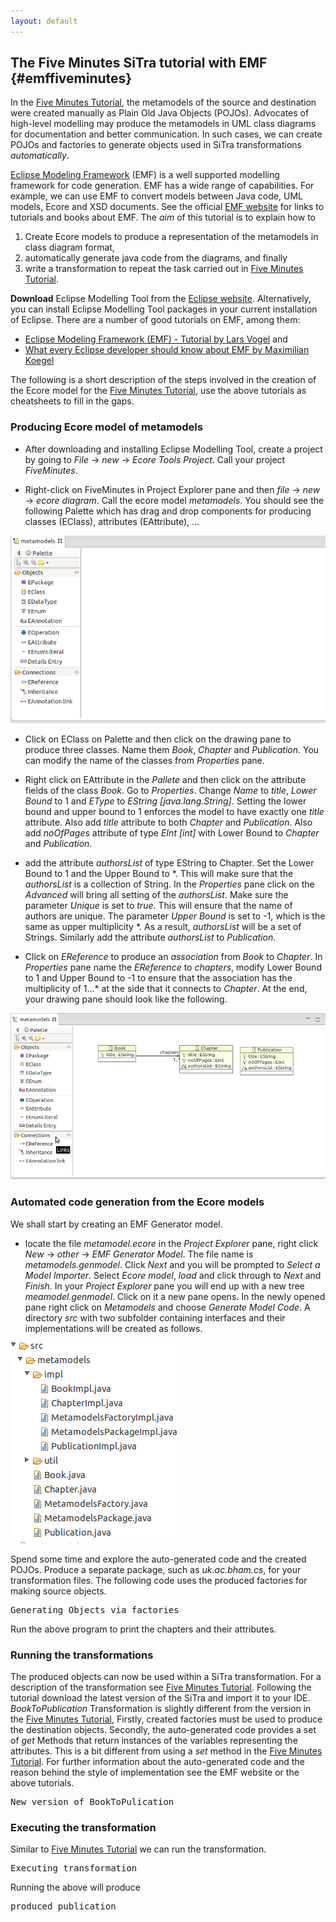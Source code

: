```yaml
---
layout: default
---
```

## The Five Minutes SiTra tutorial with EMF {#emffiveminutes}

In the [Five Minutes Tutorial](./fiveminutes.html), the metamodels of the
source and destination were created manually as Plain Old Java Objects (POJOs).
Advocates of high-level modelling may produce the metamodels in UML class
diagrams  for documentation and better communication.  In such cases, we can
create POJOs and factories to generate objects used in SiTra transformations
*automatically*. 

[Eclipse Modeling Framework][1] (EMF) is a well supported  modelling framework
for code generation.  EMF has a wide range of capabilities. For example, we can
use EMF to convert models between Java code, UML models, Ecore and XSD
documents.  See the official [EMF website][1] for links to tutorials and  books
about EMF.  The *aim* of this tutorial is to explain how to 

1. Create Ecore models to produce a representation of the metamodels in class
diagram format,
2. automatically generate java code from the diagrams, and finally
3. write a transformation to repeat the task carried out in  [Five Minutes
Tutorial](./fiveminutes.html).

**Download** Eclipse Modelling Tool from the [Eclipse website][eclipse].
Alternatively, you can install Eclipse Modelling Tool packages in your current
installation of Eclipse. There are a number of good tutorials on EMF, among
them:

* [Eclipse Modeling Framework (EMF) - Tutorial by Lars Vogel](http://www.vogella.com/tutorials/EclipseEMF/article.html) and
* [What every Eclipse developer should know about EMF by Maximilian Koegel](http://eclipsesource.com/blogs/tutorials/emf-tutorial/) 

The following is a short description of the steps involved in the  creation of
the Ecore model for the  [Five Minutes Tutorial](./fiveminutes.html), use the
above tutorials as cheatsheets to fill in the gaps. 

### Producing Ecore model of metamodels
* After downloading 
and installing Eclipse Modelling Tool, create a project by going to   *File*
&rarr; *new* &rarr; *Ecore Tools Project*. Call your project *FiveMinutes*.  

* Right-click on FiveMinutes in Project Explorer pane and then *file* &rarr; 
 *new* &rarr;  *ecore diagram*. Call the  ecore model *metamodels*.  You should
see the following Palette which has drag and drop components for producing
classes (EClass), attributes (EAttribute), &hellip;

![palette](./fiveminutesfiles/palette.png)

* Click on EClass on Palette and then click on the drawing pane to 
produce three classes.  Name them *Book*, *Chapter* and *Publication*.  You can
modify the name of the classes from *Properties* pane. 

* Right click on EAttribute in the *Pallete* and then click on the attribute
fields of the class *Book*. Go to *Properties*. Change *Name* to *title*,
*Lower Bound* to 1 and *EType* to *EString \[java.lang.String\]*.  Setting the
lower bound and upper bound to 1 enforces the model to have exactly one *title*
attribute. Also add *title* attribute to both *Chapter* and *Publication*. Also
add *noOfPages* attribute of type *EInt \[int\]* with Lower  Bound to *Chapter*
and *Publication*.

* add the attribute *authorsList* of type EString to Chapter. 
Set the Lower Bound to 1 and the Upper Bound to *.  This will make sure that
the *authorsList* is a collection of String. In the *Properties* pane click on
the *Advanced* will bring all setting of the *authorsList*.  Make sure the
parameter *Unique* is set to *true*.  This will ensure that the name of authors
are unique.  The parameter *Upper Bound* is set to -1, which is the same as
upper multiplicity \*. As a result, *authorsList*  will be a set of Strings.
Similarly add the attribute *authorsList* to *Publication*.

* Click on *EReference* to produce an *association* from 
*Book* to *Chapter*. In *Properties* pane name the *EReference* to *chapters*,
modify Lower Bound to 1 and  Upper Bound to -1 to ensure that the association
has the multiplicity of 1...\* at the side that it connects to *Chapter*. At
the end, your drawing pane should look like the following.

![Final ecore model](./fiveminutesfiles/p2.png)

### Automated code generation from the Ecore models
We shall start by creating an EMF Generator model.

* locate the file *metamodel.ecore* in the *Project Explorer* pane, right
click *New* &rarr; *other* &rarr; *EMF Generator Model*. The file name is
*metamodels.genmodel*.  Click *Next* and you will be prompted to *Select a
Model Importer*.  Select *Ecore model*, *load* and click through to *Next* and
*Finish*.  In your *Project Explorer* pane you will end up with a new tree
*meamodel.genmodel*. Click on it a new pane opens.  In the newly opened pane
right click on *Metamodels* and choose *Generate Model Code*. A directory *src*
with two subfolder containing interfaces and their implementations will be
created as follows.   

![Directory view of generated code](./fiveminutesfiles/p3.png)

Spend some time and explore the auto-generated code and the created POJOs.
Produce a separate package, such as *uk.ac.bham.cs*, for your transformation
files.  The following code uses the produced factories for making source
objects.
<pre data-src="./fiveminutesfiles/emf/TestRules.java">Generating Objects via factories </pre>
Run the above program to print the chapters and their attributes.

### Running the  transformations 
The produced objects can now be used within a SiTra transformation.  For a
description of the transformation see [Five Minutes
Tutorial](./fiveminutes.html).  Following the tutorial download the latest
version of the SiTra and import it to  your IDE.  *BookToPublication*
Transformation is slightly different from the version in the  [Five Minutes
Tutorial](./fiveminutes.html), Firstly, created factories must be used to
produce the destination objects.  Secondly, the auto-generated code provides a
set of *get* Methods that return instances of the variables representing the
attributes. This is a bit different from using  a *set* method in the [Five
Minutes Tutorial](./fiveminutes.html). For further information about the
auto-generated code  and the reason behind the style of implementation see the
EMF website or the above tutorials. 

<pre data-src="./fiveminutesfiles/emf/BookToPublication.java">
New version of BookToPulication</pre>

### Executing the transformation
Similar to [Five Minutes Tutorial](./fiveminutes.html) we can run the
transformation.
<pre data-src="./fiveminutesfiles/TestRules.java">Executing transformation</pre>
Running the above will produce 
<pre data-src="./fiveminutesfiles/resulte.log">produced publication</pre>


[1]: http://www.eclipse.org/modeling/emf/ "EMF website on Eclipse.org"
[eclipse]: http://www.eclipse.org "Eclipse site"
[emt]: http://eclipse.org/downloads/packages/eclipse-modeling-tools/keplersr2
